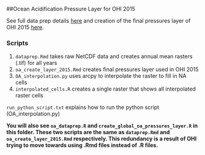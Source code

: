 ##Ocean Acidification Pressure Layer for OHI 2015

See full data prep details [here](http://htmlpreview.github.io/?https://github.com/OHI-Science/ohiprep/blob/master/globalprep/Pressures_OceanAcidification/v2015/dataprep.html) and creation of the final pressures layer of OHI 2015 [here](http://htmlpreview.github.io/?https://github.com/OHI-Science/ohiprep/blob/master/globalprep/Pressures_OceanAcidification/v2015/oa_create_layer_2015.html).

### Scripts

1. `dataprep.Rmd` takes raw NetCDF data and creates annual mean rasters (.tif) for all years
2. `oa_create_layer_2015.Rmd` creates final pressures layer used in OHI 2015
3. `OA_interpolation.py` uses arcpy to interpolate the raster to fill in NA cells
4. `interpolated_cells.R` creates a single raster that shows all interpolated raster cells

`run_python_script.txt` explains how to run the python script (OA_interpolation.py)

**You will also see `oa_dataprep.R` and `create_global_oa_pressures_layer.R` in this folder. These two scripts are the same as `dataprep.Rmd` and `oa_create_layer_2015.Rmd` respectively. This redundancy is a result of OHI trying to move towards using .Rmd files instead of .R files.**

